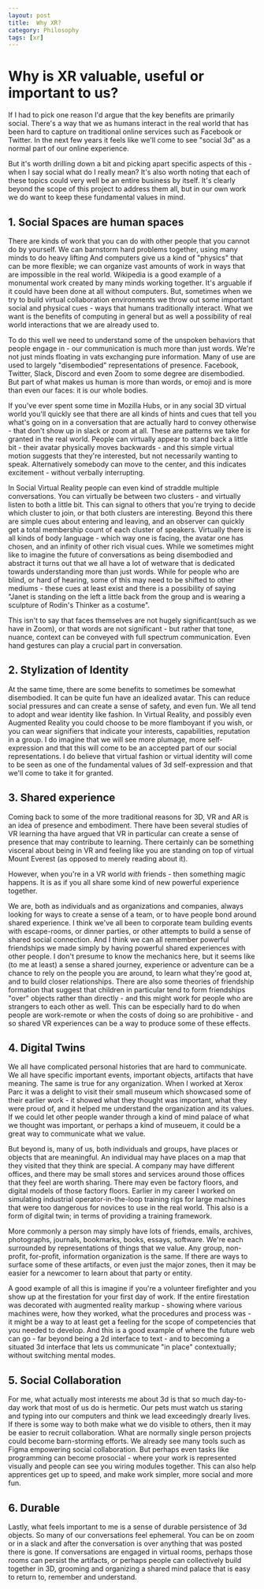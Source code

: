 ```yaml
---
layout: post
title:  Why XR?
category: Philosophy
tags: [xr]
---
```


# Why is XR valuable, useful or important to us?

If I had to pick one reason I'd argue that the key benefits are primarily social. There's a way that we as humans interact in the real world that has been hard to capture on traditional online services such as Facebook or Twitter. In the next few years it feels like we'll come to see "social 3d" as a normal part of our online experience.

But it's worth drilling down a bit and picking apart specific aspects of this - when I say social what do I really mean? It's also worth noting that each of these topics could very well be an entire business by itself. It's clearly beyond the scope of this project to address them all, but in our own work we do want to keep these fundamental values in mind.

## 1. Social Spaces are human spaces

There are kinds of work that you can do with other people that you cannot do by yourself. We can barnstorm hard problems together, using many minds to do heavy lifting And computers give us a kind of "physics" that can be more flexible; we can organize vast amounts of work in ways that are impossible in the real world. Wikipedia is a good example of a monumental work created by many minds working together. It's arguable if it could have been done at all without computers. But, sometimes when we try to build virtual collaboration environments we throw out some important social and physical cues - ways that humans traditionally interact. What we want is the benefits of computing in general but as well a possibility of real world interactions that we are already used to.

To do this well we need to understand some of the unspoken behaviors that people engage in - our communication is much more than just words. We're not just minds
floating in vats exchanging pure information. Many of use are used to largely "disembodied" representations of presence. Facebook, Twitter, Slack, Discord and even Zoom to some degree are disembodied. But part of what makes us human is more than words, or emoji and is more than even our faces: it is our whole bodies.

If you've ever spent some time in Mozilla Hubs, or in any social 3D virtual world you'll quickly see that there are all kinds of hints and cues that tell you what's going on in a conversation that are actually hard to convey otherwise - that don't show up in slack or zoom at all. These are patterns we take for granted in the real world. People can virtually appear to stand back a little bit - their avatar physically moves backwards - and this simple virtual motion suggests that they're interested, but not necessarily wanting to speak. Alternatively somebody can move to the center, and this indicates excitement - without verbally interrupting.

In Social Virtual Reality people can even kind of straddle multiple conversations. You can virtually be between two clusters - and virtually listen to both a little bit. This can signal to others that you're trying to decide which cluster to join, or that both clusters are interesting. Beyond this there are simple cues about entering and leaving, and an observer can quickly get a total membership count of each cluster of speakers. Virtually there is all kinds of body language - which way one is facing, the avatar one has chosen, and an infinity of other rich visual cues. While we sometimes might like to imagine the future of conversations as being disembodied and abstract it turns out that we all have a lot of wetware that is dedicated towards understanding more than just words. While for people who are blind, or hard of hearing, some of this may need to be shifted to other mediums - these cues at least exist and there is a possibility of saying "Janet is standing on the left a little back from the group and is wearing a sculpture of Rodin's Thinker as a costume".

This isn't to say that faces themselves are not hugely significant(such as we have in Zoom), or that words are not significant - but rather that tone, nuance, context can be conveyed with full spectrum communication. Even hand gestures can play a crucial part in conversation.

## 2. Stylization of Identity

At the same time, there are some benefits to sometimes be somewhat disembodied. It can be quite fun have an idealized avatar. This can reduce social pressures and can create a sense of safety, and even fun. We all tend to adopt and wear identity like fashion. In Virtual Reality, and possibly even Augmented Reality you could
choose to be more flamboyant if you wish, or you can wear signifiers that indicate your interests, capabilities, reputation in a group. I do imagine that we will
see more plumage, more self-expression and that this will come to be an accepted part of our social representations. I do believe that virtual fashion or
virtual identity will come to be seen as one of the fundamental values of 3d self-expression and that we'll come to take it for granted.

## 3. Shared experience

Coming back to some of the more traditional reasons for 3D, VR and AR is an idea of presence and embodiment. There have been several studies of VR learning tha
have argued that VR in particular can create a sense of presence that may contribute to learning. There certainly can be something visceral about being in VR
and feeling like you are standing on top of virtual Mount Everest (as opposed to merely reading about it).

However, when you're in a VR world *with* friends - then something magic happens. It is as if you all share some kind of new powerful experience together.

We are, both as individuals and as organizations and companies, always looking for ways to create a sense of a team, or to have people bond around shared experience.
I think we've all been to corporate team building events with escape-rooms, or dinner parties, or other attempts to build a sense of shared social connection.
And I think we can all remember powerful friendships we made simply by having powerful shared experiences with other people. I don't presume to know the mechanics
here, but it seems like (to me at least) a sense a shared journey, experience or adventure can be a chance to rely on the people you are around, to learn what
they're good at, and to build closer relationships. There are also some theories of friendship formation that suggest that children in particular tend to form
friendships "over" objects rather than directly - and this might work for people who are strangers to each other as well. This can be especially hard to do when
people are work-remote or when the costs of doing so are prohibitive - and so shared VR experiences can be a way to produce some of these effects.

## 4. Digital Twins

We all have complicated personal histories that are hard to communicate. We all have specific important events, important objects, artifacts that have meaning.
The same is true for any organization. When I worked at Xerox Parc it was a delight to visit their small museum which showcased some of their earlier work - it
showed what they thought was important, what they were proud of, and it helped me understand the organization and its values. If we could let other people wander
through a kind of mind palace of what we thought was important, or perhaps a kind of museuem, it could be a great way to communicate what we value.

But beyond is, many of us, both individuals and groups, have places or objects that are meaningful. An individual may have places on a map that they visited that
they think are special. A company may have different offices, and there may be small stores and services around those offices that they feel are worth sharing.
There may even be factory floors, and digital models of those factory floors. Earlier in my career I worked on simulating industrial operator-in-the-loop
training rigs for large machines that were too dangerous for novices to use in the real world. This also is a form of digital twin; in terms of providing a
training framework.

More commonly a person may simply have lots of friends, emails, archives, photographs, journals, bookmarks, books, essays, software. We're each surrounded by
representations of things that we value. Any group, non-profit, for-profit, information organization is the same. If there are ways to surface some of these
artifacts, or even just the major zones, then it may be easier for a newcomer to learn about that party or entity.

A good example of all this is imagine if you're a volunteer firefighter and you show up at the firestation for your first day of work. If the entire firestation
was decorated with augmented reality markup - showing where various machines were, how they worked, what the procedures and process was - it might be a way to
at least get a feeling for the scope of competencies that you needed to develop. And this is a good example of where the future web can go - far beyond being a 2d
interface to text - and to becoming a situated 3d interface that lets us communicate "in place" contextually; without switching mental modes.

## 5. Social Collaboration

For me, what actually most interests me about 3d is that so much day-to-day work that most of us do is hermetic. Our pets must watch us staring and typing into
our computers and think we lead exceedingly drearly lives. If there is some way to both make what we do visible to others, then it may be easier to recruit
collaboration. What are normally single person projects could become barn-storming efforts. We already see many tools such as Figma empowering social collaboration.
But perhaps even tasks like programming can become prosocial - where your work is represented visually and people can see you wiring modules together. This can
also help apprentices get up to speed, and make work simpler, more social and more fun.

## 6. Durable

Lastly, what feels important to me is a sense of durable persistence of 3d objects. So many of our conversations feel ephemeral. You can be on zoom or in a slack
and after the conversation is over anything that was posted there is gone. If conversations are engaged in virtual rooms, perhaps those rooms can persist the
artifacts, or perhaps people can collectively build together in 3D, grooming and organizing a shared mind palace that is easy to return to, remember and understand.


